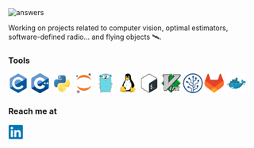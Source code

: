 <img src="https://nick-black.com/dankwiki/images/5/5b/LookForAnswers.jpg" alt="answers" width="300" heigh="150"/>

Working on projects related to computer vision, optimal estimators, software-defined radio... and flying objects 🛰️.

<!--Living in time of fundamental change, I'd rather be a participant than just a spectator.-->

### Tools

<p align="left"><img src="https://github.com/devicons/devicon/blob/v2.8.2/icons/c/c-original.svg" alt="c" width="40" height="40"/> 
  <img src="https://github.com/devicons/devicon/blob/v2.8.2/icons/cplusplus/cplusplus-original.svg" alt="cplusplus" width="40" height="40"/> 
  <img src="https://github.com/devicons/devicon/blob/v2.8.2/icons/python/python-original.svg" alt="python" width="40" height="40"/>
  <img src="https://github.com/devicons/devicon/blob/master/icons/jupyter/jupyter-original.svg" alt="github" width="40" height="40"/>
  <img src="https://github.com/devicons/devicon/blob/v2.8.2/icons/go/go-original.svg" alt="go" width="40" height="40"/>
  <img src="https://github.com/devicons/devicon/blob/v2.8.2/icons/linux/linux-original.svg" alt="linux" width="40" height="40"/>
  <img src="https://github.com/devicons/devicon/blob/master/icons/bash/bash-original.svg" alt="bash" width="40" heigh="40"/>
  <img src="https://github.com/devicons/devicon/blob/v2.8.2/icons/vim/vim-original.svg" alt="vim" width="40" height="40"/>
  <img src="https://github.com/devicons/devicon/blob/v2.8.2/icons/sourcetree/sourcetree-original.svg" alt="sourcetree" width="40" heigh="40"/>
  <img src="https://github.com/devicons/devicon/blob/v2.8.2/icons/gitlab/gitlab-original.svg" alt="gitlab" width="40" height="40"/>
  <img src="https://github.com/devicons/devicon/blob/master/icons/docker/docker-original.svg" alt="docker" width="40" heigh="40"/>


### Reach me at

[<img src="https://github.com/devicons/devicon/blob/master/icons/linkedin/linkedin-original.svg" alt="docker" width="30" heigh="30"/>](https://www.linkedin.com/in/dimitriy-georgiev-in/)

<!-- TODO-IST:START -->
<!--
:snowflake:  Graduate with Bachelor's in Electrical & Electronics Engineering           
:hourglass_flowing_sand:  Graduate with Master's in System Engineering                 
:waning_crescent_moon:  Work on aerospace projects
-->
<!-- TODO-IST:END -->

<!--  #### Github
 ![lang-stats](https://github-readme-stats.vercel.app/api/top-langs/?username=Silverlined&langs_count=10&layout=compact&hide=html,java,javascript,css,jupyter%20notebook,rich%20text%20format&theme=nord)-->
